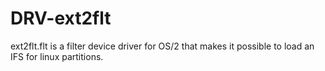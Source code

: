 DRV-ext2flt
===========

ext2flt.flt is a filter device driver for OS/2 that makes it possible to load an IFS for linux partitions.
